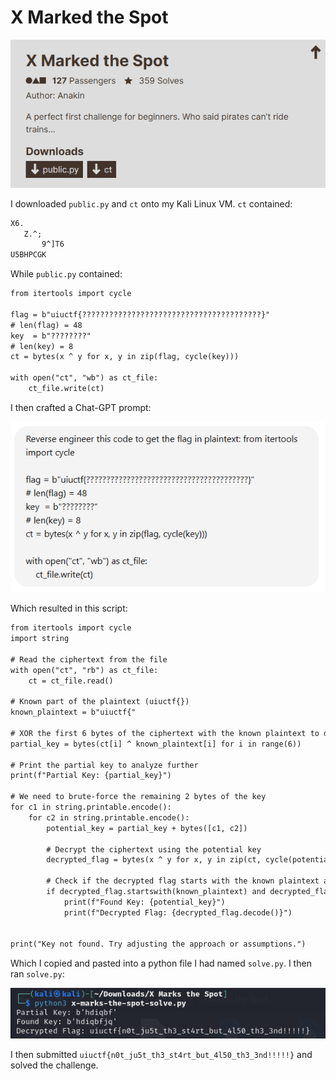 # X Marked the Spot

![](../images/x-marked-the-spot-part-1.png)

I downloaded `public.py` and `ct` onto my Kali Linux VM. `ct` contained:

```txt
X6.
   Z.^;
       9^]T6
U5BHPCGK
```

While `public.py` contained:

```txt
from itertools import cycle

flag = b"uiuctf{????????????????????????????????????????}"
# len(flag) = 48
key  = b"????????"
# len(key) = 8
ct = bytes(x ^ y for x, y in zip(flag, cycle(key)))

with open("ct", "wb") as ct_file:
    ct_file.write(ct)
```

I then crafted a Chat-GPT prompt:

![](../images/x-marked-the-spot-part-2.png)

Which resulted in this script:

```txt
from itertools import cycle
import string

# Read the ciphertext from the file
with open("ct", "rb") as ct_file:
    ct = ct_file.read()

# Known part of the plaintext (uiuctf{})
known_plaintext = b"uiuctf{"

# XOR the first 6 bytes of the ciphertext with the known plaintext to deduce the partial key
partial_key = bytes(ct[i] ^ known_plaintext[i] for i in range(6))

# Print the partial key to analyze further
print(f"Partial Key: {partial_key}")

# We need to brute-force the remaining 2 bytes of the key
for c1 in string.printable.encode():
    for c2 in string.printable.encode():
        potential_key = partial_key + bytes([c1, c2])

        # Decrypt the ciphertext using the potential key
        decrypted_flag = bytes(x ^ y for x, y in zip(ct, cycle(potential_key)))

        # Check if the decrypted flag starts with the known plaintext and ends with '}'
        if decrypted_flag.startswith(known_plaintext) and decrypted_flag.endswith(b'}'):
            print(f"Found Key: {potential_key}")
            print(f"Decrypted Flag: {decrypted_flag.decode()}")


print("Key not found. Try adjusting the approach or assumptions.")
```

Which I copied and pasted into a python file I had named `solve.py`. I then ran `solve.py`:

![](../images/x-marked-the-spot-part-3.png)

I then submitted `uiuctf{n0t_ju5t_th3_st4rt_but_4l50_th3_3nd!!!!!}` and solved the challenge.
